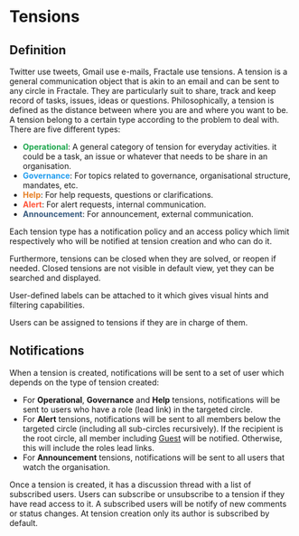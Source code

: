 <style>
g { color: #1ca64c }
b { color: #209cee }
o { color: #e67e22 }
r { color: #ff5338 }
pr { color: #375a7f }
</style>

# Tensions

## Definition

Twitter use tweets, Gmail use e-mails, Fractale use tensions. A tension is a general communication object that is akin to an email and can be sent to any circle in Fractale. They are particularly suit to share, track and keep record of tasks, issues, ideas or questions.
Philosophically, a tension is defined as the distance between where you are and where you want to be.
A tension belong to a certain type according to the problem to deal with. There are five different types:

* **<g>Operational</g>**: A general category of tension for everyday activities. it could be a task, an issue or whatever that needs to be share in an organisation.
* **<b>Governance</b>**: For topics related to governance, organisational structure, mandates, etc.
* **<o>Help</o>**: For help requests, questions or clarifications.
* **<r>Alert</r>**: For alert requests, internal communication.
* **<pr>Announcement</pr>**: For announcement, external communication.

Each tension type has a notification policy and an access policy which limit respectively who will be notified at tension creation and who can do it.

Furthermore, tensions can be closed when they are solved, or reopen if needed. Closed tensions are not visible in default view, yet they can be searched and displayed.

User-defined labels can be attached to it which gives visual hints and filtering capabilities. 

Users can be assigned to tensions if they are in charge of them.

## Notifications

When a tension is created, notifications will be sent to a set of user which depends on the type of tension created:

- For **Operational**, **Governance** and **Help** tensions, notifications will be sent to users who have a role (lead link) in the targeted circle.
- For **Alert** tensions, notifications will be sent to all members below the targeted circle (including all sub-circles recursively). If the recipient is the root circle, all member including [Guest](circle.md#guest) will be notified. Otherwise, this will include the roles lead links.
- For **Announcement** tensions, notifications will be sent to all users that watch the organisation.


Once a tension is created, it has a discussion thread with a list of subscribed users. Users can subscribe or unsubscribe to a tension if they have read access to it. A subscribed users will be notify of new comments or status changes. At tension creation only its author is subscribed by default.
